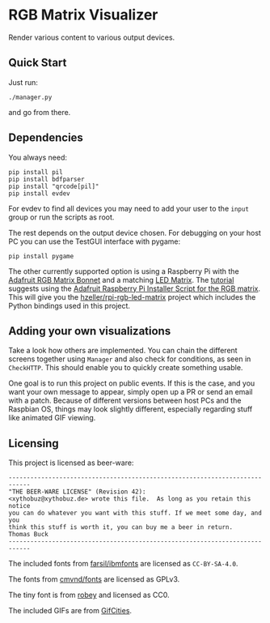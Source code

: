 # RGB Matrix Visualizer

Render various content to various output devices.

## Quick Start

Just run:

    ./manager.py

and go from there.

## Dependencies

You always need:

    pip install pil
    pip install bdfparser
    pip install "qrcode[pil]"
    pip install evdev

For evdev to find all devices you may need to add your user to the `input` group or run the scripts as root.

The rest depends on the output device chosen.
For debugging on your host PC you can use the TestGUI interface with pygame:

    pip install pygame

The other currently supported option is using a Raspberry Pi with the [Adafruit RGB Matrix Bonnet](https://shop.pimoroni.com/products/adafruit-rgb-matrix-bonnet-for-raspberry-pi?variant=2257849155594) and a matching [LED Matrix](https://shop.pimoroni.com/products/rgb-led-matrix-panel?variant=35962488650).
The [tutorial](https://learn.adafruit.com/adafruit-rgb-matrix-bonnet-for-raspberry-pi/driving-matrices) suggests using the [Adafruit Raspberry Pi Installer Script for the RGB matrix](https://github.com/adafruit/Raspberry-Pi-Installer-Scripts/blob/339cccfbdd8b503b53186176ff96bead9a13a2f5/rgb-matrix.sh).
This will give you the [hzeller/rpi-rgb-led-matrix](https://github.com/hzeller/rpi-rgb-led-matrix) project which includes the Python bindings used in this project.

## Adding your own visualizations

Take a look how others are implemented.
You can chain the different screens together using `Manager` and also check for conditions, as seen in `CheckHTTP`.
This should enable you to quickly create something usable.

One goal is to run this project on public events.
If this is the case, and you want your own message to appear, simply open up a PR or send an email with a patch.
Because of different versions between host PCs and the Raspbian OS, things may look slightly different, especially regarding stuff like animated GIF viewing.

## Licensing

This project is licensed as beer-ware:

    ----------------------------------------------------------------------------
    "THE BEER-WARE LICENSE" (Revision 42):
    <xythobuz@xythobuz.de> wrote this file.  As long as you retain this notice
    you can do whatever you want with this stuff. If we meet some day, and you
    think this stuff is worth it, you can buy me a beer in return.   Thomas Buck
    ----------------------------------------------------------------------------

The included fonts from [farsil/ibmfonts](https://github.com/farsil/ibmfonts) are licensed as `CC-BY-SA-4.0`.

The fonts from [cmvnd/fonts](https://github.com/cmvnd/fonts) are licensed as GPLv3.

The tiny font is from [robey](https://robey.lag.net/2010/01/23/tiny-monospace-font.html) and licensed as CC0.

The included GIFs are from [GifCities](https://gifcities.org/?q=32).
